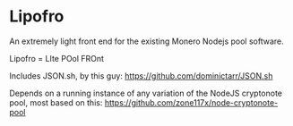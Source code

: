 # Lipofro
An extremely light front end for the existing Monero Nodejs pool software. 

Lipofro = LIte POol FROnt

Includes JSON.sh, by this guy: https://github.com/dominictarr/JSON.sh

Depends on a running instance of any variation of the NodeJS cryptonote pool, most based on this:
https://github.com/zone117x/node-cryptonote-pool
